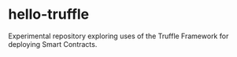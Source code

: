# hello-truffle
Experimental repository exploring uses of the Truffle Framework for deploying Smart Contracts.
